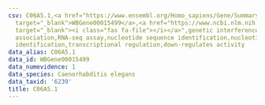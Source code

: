 ```yaml
---
csv: C06A5.1,<a href="https://www.ensembl.org/Homo_sapiens/Gene/Summary?db=core;g=WBGene00015499"
  target="_blank">WBGene00015499</a>,<a href="https://www.ncbi.nlm.nih.gov/pubmed/27496166"
  target="_blank"><i class="fas fa-file"></i></a>",genetic interference,functional
  association,RNA-seq assay,nucleotide sequence identification,nucleotide sequence
  identification,transcriptional regulation,down-regulates activity
data_alias: C06A5.1
data_id: WBGene00015499
data_numevidence: 1
data_species: Caenorhabditis elegans
data_taxid: '6239'
title: C06A5.1
---
```


